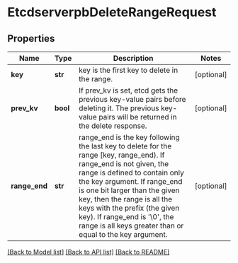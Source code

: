 # EtcdserverpbDeleteRangeRequest

## Properties
Name | Type | Description | Notes
------------ | ------------- | ------------- | -------------
**key** | **str** | key is the first key to delete in the range. | [optional] 
**prev_kv** | **bool** | If prev_kv is set, etcd gets the previous key-value pairs before deleting it. The previous key-value pairs will be returned in the delete response. | [optional] 
**range_end** | **str** | range_end is the key following the last key to delete for the range [key, range_end). If range_end is not given, the range is defined to contain only the key argument. If range_end is one bit larger than the given key, then the range is all the keys with the prefix (the given key). If range_end is &#39;\\0&#39;, the range is all keys greater than or equal to the key argument. | [optional] 

[[Back to Model list]](../README.md#documentation-for-models) [[Back to API list]](../README.md#documentation-for-api-endpoints) [[Back to README]](../README.md)


